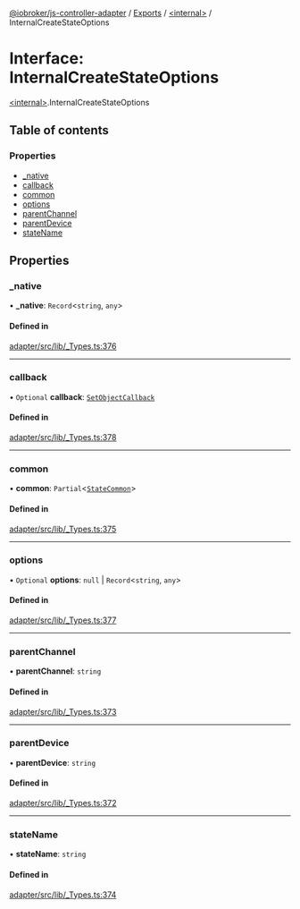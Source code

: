 [@iobroker/js-controller-adapter](../README.md) / [Exports](../modules.md) / [\<internal\>](../modules/internal_.md) / InternalCreateStateOptions

# Interface: InternalCreateStateOptions

[\<internal\>](../modules/internal_.md).InternalCreateStateOptions

## Table of contents

### Properties

- [\_native](internal_.InternalCreateStateOptions.md#_native)
- [callback](internal_.InternalCreateStateOptions.md#callback)
- [common](internal_.InternalCreateStateOptions.md#common)
- [options](internal_.InternalCreateStateOptions.md#options)
- [parentChannel](internal_.InternalCreateStateOptions.md#parentchannel)
- [parentDevice](internal_.InternalCreateStateOptions.md#parentdevice)
- [stateName](internal_.InternalCreateStateOptions.md#statename)

## Properties

### \_native

• **\_native**: `Record`\<`string`, `any`\>

#### Defined in

[adapter/src/lib/_Types.ts:376](https://github.com/ioBroker/ioBroker.js-controller/blob/732ebe66/packages/adapter/src/lib/_Types.ts#L376)

___

### callback

• `Optional` **callback**: [`SetObjectCallback`](../modules/internal_.md#setobjectcallback)

#### Defined in

[adapter/src/lib/_Types.ts:378](https://github.com/ioBroker/ioBroker.js-controller/blob/732ebe66/packages/adapter/src/lib/_Types.ts#L378)

___

### common

• **common**: `Partial`\<[`StateCommon`](internal_.StateCommon.md)\>

#### Defined in

[adapter/src/lib/_Types.ts:375](https://github.com/ioBroker/ioBroker.js-controller/blob/732ebe66/packages/adapter/src/lib/_Types.ts#L375)

___

### options

• `Optional` **options**: ``null`` \| `Record`\<`string`, `any`\>

#### Defined in

[adapter/src/lib/_Types.ts:377](https://github.com/ioBroker/ioBroker.js-controller/blob/732ebe66/packages/adapter/src/lib/_Types.ts#L377)

___

### parentChannel

• **parentChannel**: `string`

#### Defined in

[adapter/src/lib/_Types.ts:373](https://github.com/ioBroker/ioBroker.js-controller/blob/732ebe66/packages/adapter/src/lib/_Types.ts#L373)

___

### parentDevice

• **parentDevice**: `string`

#### Defined in

[adapter/src/lib/_Types.ts:372](https://github.com/ioBroker/ioBroker.js-controller/blob/732ebe66/packages/adapter/src/lib/_Types.ts#L372)

___

### stateName

• **stateName**: `string`

#### Defined in

[adapter/src/lib/_Types.ts:374](https://github.com/ioBroker/ioBroker.js-controller/blob/732ebe66/packages/adapter/src/lib/_Types.ts#L374)

